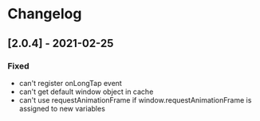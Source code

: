 # Changelog

## [2.0.4] - 2021-02-25

### Fixed

- can't register onLongTap event
- can't get default window object in cache
- can't use requestAnimationFrame if window.requestAnimationFrame is assigned to new variables
